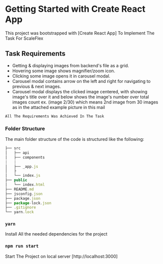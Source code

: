 # Getting Started with Create React App

This project was bootstrapped with [Create React App] To Implement The Task For ScaleFlex 

## Task Requirements

- Getting & displaying images from backend's file as a grid.
- Hovering some image shows magnifier/zoom icon.
- Clicking some image opens it in carousel modal.
- Carousel modal contains arrow on the left and right for navigating to previous & next images.
- Carousel modal displays the clicked image centered, with showing image's title over it and below shows the image's number over total images count ex. (image 2/30) which means 2nd image from 30 images as in the attached example picture in this mail

`All The Requirements Was Achieved In The Task`

### Folder Structure

The main folder structure of the code is structured like the following:

```ts
├── src
│   ├── api
│   ├── components 
|   |   
│   ├── _app.js
│   ├
│   └── index.js
├── public
│   └── index.html
├── README.md  
├── jsconfig.json
├── package.json
├── package-lock.json
├── .gitignore
└── yarn.lock
```

### `yarn`

Install All the needed dependencies for the project

### `npm run start`

Start The Project on  local server  [http://localhost:3000]
